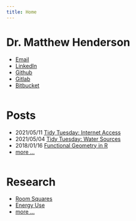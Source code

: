 ```yaml
---
title: Home
---
```


<link href="/rmarkdown-libs/font-awesome/css/all.min.css" rel="stylesheet" />
<link href="/rmarkdown-libs/font-awesome/css/v4-shims.min.css" rel="stylesheet" />

<div id="contact">
<h1>Dr. Matthew Henderson</h1>
<ul>
<li>
<a href="mailto:matthew.james.henderson@gmail.com">
<i class="fa fa-envelope" role="presentation" aria-label="envelope icon"></i>
<span>Email</span>
</a>
</li>
<li>
<a href="https://www.linkedin.com/in/matthew-henderson-2a5b26193">
<i class="fab fa-linkedin" role="presentation" aria-label="linkedin icon"></i>
<span>LinkedIn</span>
</a>
</li>
<li>
<a href="https://github.com/MHenderson">
<i class="fab fa-github" role="presentation" aria-label="github icon"></i>
<span>Github</span>
</a>
</li>
<li>
<a href="https://gitlab.com/MHenderson1">
<i class="fab fa-gitlab" role="presentation" aria-label="gitlab icon"></i>
<span>Gitlab</span>
</a>
</li>
<li>
<a href="https://bitbucket.com/matthew">
<i class="fab fa-bitbucket" role="presentation" aria-label="bitbucket icon"></i>
<span>Bitbucket</span>
</a>
</li>
</ul>
</div>
<div class="row">
<div id="latest-posts" class="column">
<h1>Posts</h1>
<ul>
<li>
2021/05/11
<a href="/post/2021/05/11/internet-access/">Tidy Tuesday: Internet Access</a>
</li>
<li>
2021/05/04
<a href="/post/2021/05/04/water-sources/">Tidy Tuesday: Water Sources</a>
</li>
<li>
2018/01/16
<a href="/post/2018/01/16/functional-geometry-in-r/">Functional Geometry in R</a>
</li>
<li>
<a href="/post">more ...</a>
</li>
</ul>
</div>
<div id="highlighted-projects" class="column">
<h1>Research</h1>
<ul>
<li>
<a href="/topics/room-squares">Room Squares</a>
</li>
<li>
<a href="/topics/energy-use">Energy Use</a>
</li>
<li>
<a href="/projects">more ...</a>
</li>
</ul>
</div>
</div>

